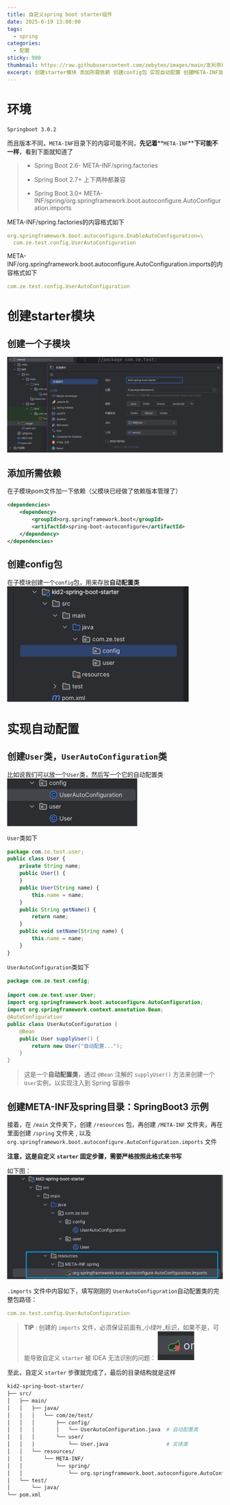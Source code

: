 ```yaml
---
title: 自定义spring boot starter组件
date: 2025-6-19 13:08:00
tags:
  - spring
categories:
  - 配置
sticky: 980
thumbnail: https://raw.githubusercontent.com/zebytes/images/main/友利奈绪2.png
excerpt: 创建starter模块 添加所需依赖 创建config包 实现自动配置 创建META-INF及spring目录  接着，在 /main 文件夹下，创建 /resources 包，再创建 /META-INF 文件夹，再在里面创建 /spring 文件夹 , 以及 org.springframework.boot.autoconfigure.AutoConfiguration.imports 文件注意，这是自定义 starter 固定步骤，需要严格按照此格式来书写
---
```


# 环境
`Springboot 3.0.2`


而且版本不同，`META-INF`目录下的内容可能不同，**先记着****`META-INF`****下可能不一样**，看到下面就知道了

> - Spring Boot 2.6- META-INF/spring.factories
>     
> - Spring Boot 2.7+ 上下两种都兼容
>     
> - Spring Boot 3.0+ META-INF/spring/org.springframework.boot.autoconfigure.AutoConfiguration.imports
>     

  

META-INF/spring.factories的内容格式如下

```YAML
org.springframework.boot.autoconfigure.EnableAutoConfiguration=\
  com.ze.test.config.UserAutoConfiguration
```

META-INF/org.springframework.boot.autoconfigure.AutoConfiguration.imports的内容格式如下

```YAML
com.ze.test.config.UserAutoConfiguration
```

  

# 创建starter模块

## 创建一个子模块

![](https://raw.githubusercontent.com/zebytes/images/main/20250619125631624.png)


 

## 添加所需依赖

在子模块pom文件加一下依赖（父模块已经做了依赖版本管理了）

```XML
<dependencies>
    <dependency>
        <groupId>org.springframework.boot</groupId>
        <artifactId>spring-boot-autoconfigure</artifactId>
    </dependency>
</dependencies>
```

  

## 创建config包

在子模块创建一个`config`包，用来存放**自动配置类**
![](https://raw.githubusercontent.com/zebytes/images/main/20250619125658383.png)


# 实现自动配置

## 创建`User`类，`UserAutoConfiguration`类

比如说我们可以放一个`User`类，然后写一个它的自动配置类
![](https://raw.githubusercontent.com/zebytes/images/main/20250619125709090.png)

`User`类如下

```TypeScript
package com.ze.test.user;
public class User {
    private String name;
    public User() {
    }
    public User(String name) {
        this.name = name;
    }
    public String getName() {
        return name;
    }
    public void setName(String name) {
        this.name = name;
    }
}
```

`UserAutoConfiguration`类如下

```Java
package com.ze.test.config;

import com.ze.test.user.User;
import org.springframework.boot.autoconfigure.AutoConfiguration;
import org.springframework.context.annotation.Bean;
@AutoConfiguration
public class UserAutoConfiguration {
    @Bean
    public User supplyUser() {
        return new User("自动配置...");
    }
}
```

> 这是一个**自动配置类**，通过 `@Bean` 注解的 `supplyUser()` 方法来创建一个 `User`实例，以实现注入到 Spring 容器中

  

## 创建META-INF及spring目录：SpringBoot3 示例

接着，在 `/main` 文件夹下，创建 `/resources` 包，再创建 `/META-INF` 文件夹，再在里面创建 `/spring` 文件夹 , 以及 `org.springframework.boot.autoconfigure.AutoConfiguration.imports` 文件

**注意，这是自定义** **`starter`** **固定步骤，需要严格按照此格式来书写**

  

如下图：
![](https://raw.githubusercontent.com/zebytes/images/main/20250619125717468.png)

  

`.imports` 文件中内容如下，填写刚刚的 `UserAutoConfiguration`自动配置类的完整包路径：

```YAML
com.ze.test.config.UserAutoConfiguration
```

  

> **TIP** : 创建的 `imports` 文件，必须保证前面有_小绿叶_标识，如果不是，可能导致自定义 `starter` 被 IDEA 无法识别的问题：
>                             ![image.png](https://raw.githubusercontent.com/zebytes/images/main/20250619125913048.png)


至此，自定义 `starter` 步骤就完成了，最后的目录结构就是这样

```Bash
kid2-spring-boot-starter/
├── src/
│   ├── main/
│   │   ├── java/
│   │   │   └── com/ze/test/
│   │   │       ├── config/
│   │   │       │   └── UserAutoConfiguration.java  # 自动配置类
│   │   │       └── user/
│   │   │           └── User.java                   # 实体类
│   │   └── resources/
│   │       └── META-INF/
│   │           └── spring/
│   │               └── org.springframework.boot.autoconfigure.AutoConfiguration.imports  # 自动配置注册文件
│   └── test/
│       └── java/                                  
└── pom.xml                                       
```
